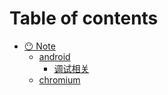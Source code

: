 # Table of contents

* [😶 Note](README.md)
  * [android](readme/android/README.md)
    * [调试相关](readme/android/tiao-shi-xiang-guan.md)
  * [chromium](readme/chromium.md)
